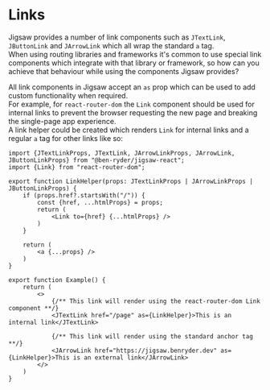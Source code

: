 # Links
Jigsaw provides a number of link components such as `JTextLink`, `JButtonLink` and `JArrowLink` which all wrap the standard `a` tag.  
When using routing libraries and frameworks it's common to use special link components which integrate with that library or framework, so how can you achieve that behaviour while using the components Jigsaw provides?  

All link components in Jigsaw accept an `as` prop which can be used to add custom functionality when required.  
For example, for `react-router-dom` the `Link` component should be used for internal links to prevent the browser requesting the
new page and breaking the single-page app experience.  
A link helper could be created which renders `Link` for internal links and a regular `a` tag for other links like so:

```tsx
import {JTextLinkProps, JTextLink, JArrowLinkProps, JArrowLink, JButtonLinkProps} from "@ben-ryder/jigsaw-react";
import {Link} from "react-router-dom";

export function LinkHelper(props: JTextLinkProps | JArrowLinkProps | JButtonLinkProps) {
	if (props.href?.startsWith("/")) {
		const {href, ...htmlProps} = props;
		return (
			<Link to={href} {...htmlProps} />
		)
	}

	return (
		<a {...props} />
	)
}

export function Example() {
	return (
		<>
			{/** This link will render using the react-router-dom Link component **/}
			<JTextLink href="/page" as={LinkHelper}>This is an internal link</JTextLink>

			{/** This link will render using the standard anchor tag **/}
			<JArrowLink href="https://jigsaw.benryder.dev" as={LinkHelper}>This is an external link</JArrowLink>
		</>
	)
}
```